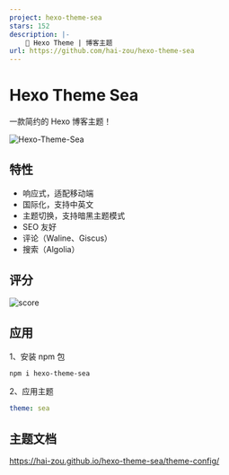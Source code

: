 ```yaml
---
project: hexo-theme-sea
stars: 152
description: |-
    🐳 Hexo Theme | 博客主题
url: https://github.com/hai-zou/hexo-theme-sea
---
```


# Hexo Theme Sea
一款简约的 Hexo 博客主题！

![Hexo-Theme-Sea](https://github.com/user-attachments/assets/d337cf2c-4dcd-474e-a290-16746520de08)

## 特性
- 响应式，适配移动端
- 国际化，支持中英文
- 主题切换，支持暗黑主题模式
- SEO 友好
- 评论（Waline、Giscus）
- 搜索（Algolia）

## 评分
![score](https://github.com/user-attachments/assets/577df733-de8e-40c0-ab61-795b37c0274d)

## 应用

1、安装 npm 包

```bash
npm i hexo-theme-sea
```

2、应用主题

```yml
theme: sea
```

## 主题文档

<https://hai-zou.github.io/hexo-theme-sea/theme-config/>

